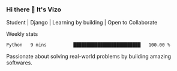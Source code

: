 ### Hi there 👋 It's Vizo

Student | Django | Learning by building | Open to Collaborate

Weekly stats
<!--START_SECTION:waka-->

```txt
Python   9 mins          █████████████████████████   100.00 %
```

<!--END_SECTION:waka-->


Passionate about solving real-world problems by building amazing softwares.
